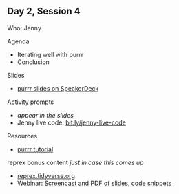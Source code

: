 ## Day 2, Session 4

Who: Jenny

Agenda

  * Iterating well with purrr
  * Conclusion
  
Slides

  * [purrr slides on SpeakerDeck](https://speakerdeck.com/jennybc/purrr-workshop)
  
Activity prompts

  * *appear in the slides*
  * Jenny live code: [bit.ly/jenny-live-code](http://bit.ly/jenny-live-code)
  
Resources

  * [purrr tutorial](https://jennybc.github.io/purrr-tutorial/)

reprex bonus content *just in case this comes up*

  * [reprex.tidyverse.org](https://reprex.tidyverse.org/index.html)
  * Webinar: [Screencast and PDF of slides](https://reprex.tidyverse.org/articles/articles/learn-reprex.html), [code snippets](https://github.com/tidyverse/reprex/tree/master/slides/2018-09_reprex-rstudio-webinar)

